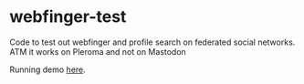 # webfinger-test

Code to test out webfinger and profile search on federated social networks.
ATM it works on Pleroma and not on Mastodon

Running demo [here](https://webfinger.gnethomelinux.com/group/aaa).


